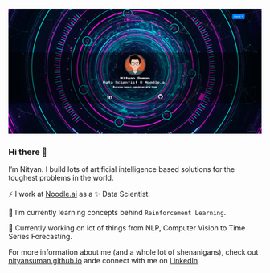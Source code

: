 [![Nityan Suman](https://github.com/nityansuman/nityansuman/blob/master/home-portfolio.png)](https://github.com/nityansuman)

### Hi there 👋

I’m Nityan. I build lots of artificial intelligence based solutions for the toughest problems in the world.

⚡ I work at [Noodle.ai](https://www.noodle.ai) as a ✨ Data Scientist.

🌱 I’m currently learning concepts behind `Reinforcement Learning`.

🔭 Currently working on lot of things from NLP, Computer Vision to Time Series Forecasting.


For more information about me (and a whole lot of shenanigans), check out [nityansuman.github.io](https://github.com/nityansuman) ande connect with me on [LinkedIn](https://www.linkedin.com/in/kumar-nityan-suman/)
